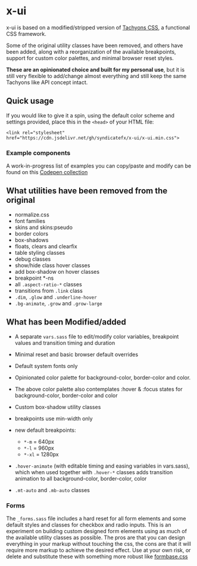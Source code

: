 # x-ui

x-ui is based on a modified/stripped version of [Tachyons CSS](http://tachyons.io/), a functional CSS framework.

Some of the original utility classes have been removed, and others have been added, along with a reorganization of the available breakpoints, support for custom color palettes, and minimal browser reset styles. 

__These are an opinionated choice and built for my personal use__, but it is still very flexible to add/change almost everything and still keep the same Tachyons like API concept intact.

## Quick usage

If you would like to give it a spin, using the default color scheme and settings provided, place this in the `<head>` of your HTML file:
```
<link rel="stylesheet" href="https://cdn.jsdelivr.net/gh/syndicatefx/x-ui/x-ui.min.css">
```

### Example components

A work-in-progress list of examples you can copy/paste and modify can be found on this [Codepen collection](https://codepen.io/collection/nmpOPG)

## What utilities have been removed from the original

- normalize.css
- font families
- skins and skins:pseudo
- border colors
- box-shadows
- floats, clears and clearfix
- table styling classes
- debug classes
- show/hide class hover classes
- add box-shadow on hover classes
- breakpoint *-ns
- all `.aspect-ratio-*` classes
- transitions from `.link` class
- `.dim`, `.glow` and `.underline-hover`
- `.bg-animate`, `.grow` and `.grow-large`

## What has been Modified/added

- A separate `vars.sass` file to edit/modify color variables, breakpoint values and transition timing and duration
- Minimal reset and basic browser default overrides
- Default system fonts only
- Opinionated color palette for background-color, border-color and color.
- The above color palette also contemplates :hover & :focus states for background-color, border-color and color
- Custom box-shadow utility classes
- breakpoints use min-width only
- new default breakpoints:

    - `*-m` = 640px
    - `*-l` = 960px
    - `*-xl` = 1280px

- `.hover-animate` (with editable timing and easing variables in vars.sass), which when used together with `.hover-*` classes adds transition animation to all background-color, border-color, color
- `.mt-auto` and `.mb-auto` classes

### Forms

The `_forms.sass` file includes a hard reset for all form elements and some default styles and classes for checkbox and radio inputs. This is an experiment on building custom designed form elements using as much of the available utility classes as possible. The pros are that you can design everything in your markup without touching the css, the cons are that it will require more markup to achieve the desired effect. Use at your own risk, or delete and substitute these with something more robust like [formbase.css](https://github.com/electerious/formbase)